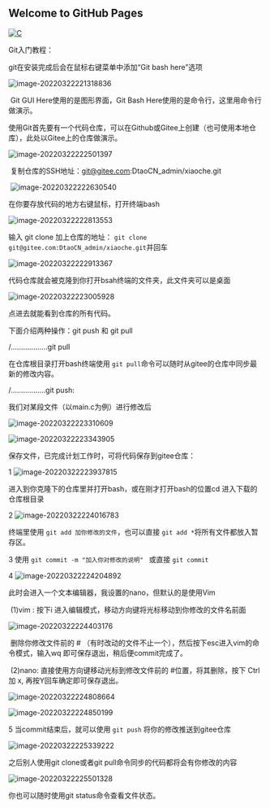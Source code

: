 ## Welcome to GitHub Pages

[![C](https://s4.ax1x.com/2021/12/29/TghaxP.jpg)](https://imgtu.com/i/TghaxP)



Git入门教程：

git在安装完成后会在鼠标右键菜单中添加“Git bash here”选项

![image-20220322221318836](C:\Users\Dtao\AppData\Roaming\Typora\typora-user-images\image-20220322221318836.png)

​	Git GUI Here使用的是图形界面，Git Bash Here使用的是命令行，这里用命令行做演示。

​	使用Git首先要有一个代码仓库，可以在Github或Gitee上创建（也可使用本地仓库），此处以Gitee上的仓库做演示。

![image-20220322222501397](C:\Users\Dtao\AppData\Roaming\Typora\typora-user-images\image-20220322222501397.png)

​	复制仓库的SSH地址：git@gitee.com:DtaoCN_admin/xiaoche.git

​	![image-20220322222630540](C:\Users\Dtao\AppData\Roaming\Typora\typora-user-images\image-20220322222630540.png)

在你要存放代码的地方右键鼠标，打开终端bash

![image-20220322222813553](C:\Users\Dtao\AppData\Roaming\Typora\typora-user-images\image-20220322222813553.png)

输入 git clone 加上仓库的地址： `git clone git@gitee.com:DtaoCN_admin/xiaoche.git`并回车

![image-20220322222913367](C:\Users\Dtao\AppData\Roaming\Typora\typora-user-images\image-20220322222913367.png)

代码仓库就会被克隆到你打开bsah终端的文件夹，此文件夹可以是桌面

![image-20220322223005928](C:\Users\Dtao\AppData\Roaming\Typora\typora-user-images\image-20220322223005928.png)

点进去就能看到仓库的所有代码。



下面介绍两种操作：git push 和 git pull

/..................git pull

在仓库根目录打开bash终端使用 `git pull`命令可以随时从gitee的仓库中同步最新的修改内容。

/.................git push:

我们对某段文件（以main.c为例）进行修改后

![image-20220322223310609](C:\Users\Dtao\AppData\Roaming\Typora\typora-user-images\image-20220322223310609.png)



![image-20220322223343905](C:\Users\Dtao\AppData\Roaming\Typora\typora-user-images\image-20220322223343905.png)

保存文件，已完成计划工作时，可将代码保存到gitee仓库：

1 ![image-20220322223937815](C:\Users\Dtao\AppData\Roaming\Typora\typora-user-images\image-20220322223937815.png)



进入到你克隆下的仓库里并打开bash，或在刚才打开bash的位置cd 进入下载的仓库根目录

2 ![image-20220322224016783](C:\Users\Dtao\AppData\Roaming\Typora\typora-user-images\image-20220322224016783.png)

终端里使用 `git add 加你修改的文件`，也可以直接 `git add *`将所有文件都放入暂存区。

3 使用 `git commit -m "加入你对修改的说明" ` 或直接 `git commit`

4 ![image-20220322224204892](C:\Users\Dtao\AppData\Roaming\Typora\typora-user-images\image-20220322224204892.png)

此时会进入一个文本编辑器，我设置的nano，但默认的是使用Vim

​	(1)vim : 按下i 进入编辑模式，移动方向键将光标移动到你修改的文件名前面

![image-20220322224403176](C:\Users\Dtao\AppData\Roaming\Typora\typora-user-images\image-20220322224403176.png)

​		删除你修改文件前的 # （有时改动的文件不止一个），然后按下esc进入vim的命令模式，输入wq 即可保存退出，稍后便commit完成了。

​	(2)nano: 直接使用方向键移动光标到修改文件前的 #位置，将其删除，按下 Ctrl 加 x, 再按Y回车确定即可保存退出。

![image-20220322224808664](C:\Users\Dtao\AppData\Roaming\Typora\typora-user-images\image-20220322224808664.png)

![image-20220322224850199](C:\Users\Dtao\AppData\Roaming\Typora\typora-user-images\image-20220322224850199.png)



5 当commit结束后，就可以使用 `git push` 将你的修改推送到gitee仓库

![image-20220322225339222](C:\Users\Dtao\AppData\Roaming\Typora\typora-user-images\image-20220322225339222.png)

之后别人使用git clone或者git pull命令同步的代码都将会有你修改的内容

![image-20220322225501328](C:\Users\Dtao\AppData\Roaming\Typora\typora-user-images\image-20220322225501328.png)

你也可以随时使用git status命令查看文件状态。